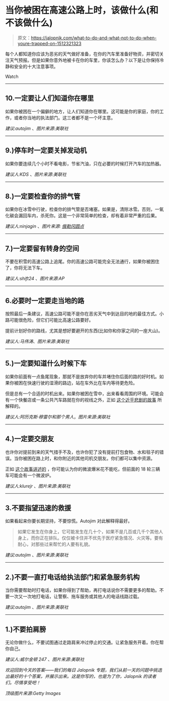 # 当你被困在高速公路上时，该做什么(和不该做什么)

> 原文：<https://jalopnik.com/what-to-do-and-what-not-to-do-when-youre-trapped-on-1512321323>

每个人都知道你应该为恶劣的天气做好准备，在你的汽车里准备好物资，并密切关注天气预报。但是如果你意外地被卡在你的车里，你该怎么办？以下是让你保持冷静和安全的十大注意事项。

Watch

* * *

## 10.一定要让人们知道你在哪里

如果你被困在一个偏僻的地方，让人们知道你在哪里。这可能是你的家庭，你的工作，或者你当地的执法部门。这三者都不是一个坏主意。

*建议:autojim* 、*图片来源:美联社*

* * *

## 9.)停车时一定要关掉发动机

如果你要连续几个小时不看电影，节省汽油，只在必要的时候打开汽车的加热器。

*建议人:KDS* 、*图片来源:美联社*

* * *

## 8.)一定要检查你的排气管

如果你在冰雪中行驶，检查你的排气管是否堵塞。如果是，清除冰雪。否则，一氧化碳会漏回车内，杀死你。这是一个非常简单的检查，却有着非常严重的后果。

*建议人:ninjagin* 、*图片来源:* [*俄勒冈圆点*](http://www.flickr.com/photos/oregondot/8292254068/in/set-72157607906187328)

* * *

## 7.)一定要留有转身的空间

不要在积雪的高速公路上追尾。你的高速公路可能完全无法通行，如果你被困住了，你将无法下车。

*建议人:shift24* 、*图片来源:AP*

* * *

## 6.必要时一定要走当地的路

按照最后一条建议，高速公路可能不是你在恶劣天气中到达目的地的最佳方式。小路可能很危险，但它们可能比高速公路要好。

提前计划好你的路线，尤其是想好要避开的东西(比如你和你家之间的一座大山)。

*建议人:马伟涛*、*图片来源:美联社*

* * *

## 5.)一定要知道什么时候下车

如果你前面有一点鱼尾现象，那就不是放弃你的车并堵住你后面的路的好时机。如果你被困在快速行驶的湿滑的路边，站在车外比在车内等待更危险。

但是总有一个合适的时机出来。如果你被困在雪中，出来看看周围的环境。可能会有一个快餐店或一条公共汽车路就在你的视线之外，正如 [这个近乎悲剧的故事](https://jalopnik.com/1511603816) 所解释的。

*建议人:阿历克斯·穆雷尔和那个男人*，*图片来源:美联社*

* * *

## 4.)一定要交朋友

也许你对提前到来的天气措手不及，也许你犯了没有提前打包食物、水和毯子的错误。当你被困在路上时，和你附近的其他司机交朋友。你们都可以集中资源。

正如 [这个故事讲述的](https://jalopnik.com/1511814292) ，你可能认为你的微波爆米花不能吃，但前面的 18 轮三辆车可能会有一个微波炉。

*建议人:klurejr* 、*图片来源:美联社*

* * *

## 3.不要指望迅速的救援

如果看起来你要长期坚持，不要惊慌。Autojim 对此解释得最好。

> 如果它发生在你身上，它可能发生在几十个，如果不是几百或几千个其他人身上，而你正在排队。仅仅被卡住并不优先于医疗紧急情况、火灾等。要有耐心，对那些过来帮忙的人要有礼貌。

*建议:autojim* 、*图片来源:美联社*

* * *

## 2.)不要一直打电话给执法部门和紧急服务机构

当你需要帮助时打电话，如果你得到了帮助，再打电话说你不需要更多的帮助。不要一次又一次地打电话，让警察、拖车服务或其他人的电话线路过载。

*建议:autojim* 、*图片来源:美联社*

* * *

## 1.)不要拍肩膀

无论你做什么，不要试图通过走路肩来冲过停止的交通。让紧急服务开着。你在帮你自己。

*建议人:威尔金顿 247* 、*图片来源:美联社*

*欢迎回到今天的答案——我们的每日 Jalopnik 专题，我们从前一天的问题中挑选出最好的十个答案，并展示出来。这是你写的，也是为了你，Jalopnik 的读者们。尽情享受吧！*

*顶级图片来源:Getty Images*